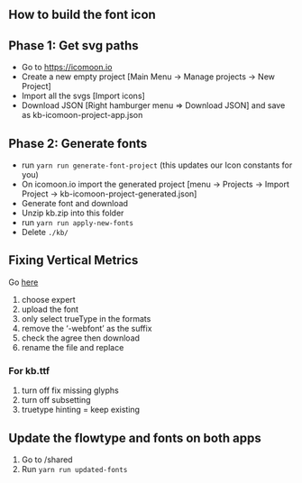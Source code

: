 ## How to build the font icon

## Phase 1: Get svg paths
- Go to https://icomoon.io
- Create a new empty project [Main Menu -> Manage projects -> New Project]
- Import all the svgs [Import icons]
- Download JSON [Right hamburger menu => Download JSON] and save as kb-icomoon-project-app.json

## Phase 2: Generate fonts
- run `yarn run generate-font-project` (this updates our Icon constants for you)
- On icomoon.io import the generated project [menu -> Projects -> Import Project -> kb-icomoon-project-generated.json]
- Generate font and download
- Unzip kb.zip into this folder
- run `yarn run apply-new-fonts`
- Delete `./kb/`

## Fixing Vertical Metrics

Go [here](https://www.fontsquirrel.com/tools/webfont-generator)

1. choose expert
1. upload the font
1. only select trueType in the formats
1. remove the ‘-webfont’ as the suffix
1. check the agree then download
1. rename the file and replace

### For kb.ttf

1. turn off fix missing glyphs
1. turn off subsetting
1. truetype hinting = keep existing

## Update the flowtype and fonts on both apps

1. Go to /shared
1. Run ```yarn run updated-fonts```
